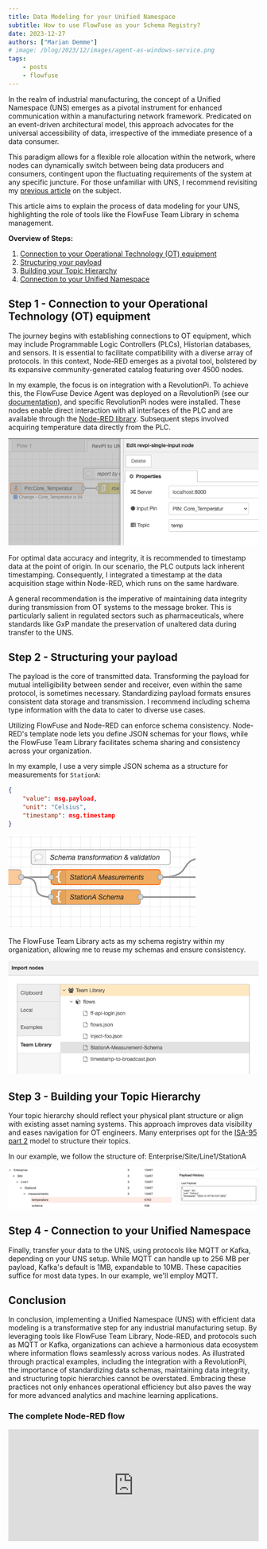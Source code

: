 ```yaml
---
title: Data Modeling for your Unified Namespace
subtitle: How to use FlowFuse as your Schema Registry?
date: 2023-12-27
authors: ["Marian Demme"]
# image: /blog/2023/12/images/agent-as-windows-service.png
tags:
    - posts
    - flowfuse
---
```


In the realm of industrial manufacturing, the concept of a Unified Namespace (UNS) emerges as a pivotal instrument for enhanced communication within a manufacturing network framework. Predicated on an event-driven architectural model, this approach advocates for the universal accessibility of data, irrespective of the immediate presence of a data consumer. 
<!--more-->
This paradigm allows for a flexible role allocation within the network, where nodes can dynamically switch between being data producers and consumers, contingent upon the fluctuating requirements of the system at any specific juncture. For those unfamiliar with UNS, I recommend revisiting my [previous article](https://flowfuse.com/blog/2023/08/isa-95-automation-pyramid-to-unified-namespace/) on the subject.

This article aims to explain the process of data modeling for your UNS, highlighting the role of tools like the FlowFuse Team Library in schema management.

**Overview of Steps:**
1. [Connection to your Operational Technology (OT) equipment](#step-1---connecting-to-operational-technology-ot-equipment)
2. [Structuring your payload](#step-2---structuring-your-payload)
3. [Building your Topic Hierarchy](#step-3---building-your-topic-hierarchy)
4. [Connection to your Unified Namespace](#step-4---connection-to-your-unified-namespace)

## Step 1 - Connection to your Operational Technology (OT) equipment

The journey begins with establishing connections to OT equipment, which may include Programmable Logic Controllers (PLCs), Historian databases, and sensors. It is essential to facilitate compatibility with a diverse array of protocols. In this context, Node-RED emerges as a pivotal tool, bolstered by its expansive community-generated catalog featuring over 4500 nodes.

In my example, the focus is on integration with a RevolutionPi. To achieve this, the FlowFuse Device Agent was deployed on a RevolutionPi (see our [documentation](https://flowfuse.com/docs/hardware/raspbian/)), and specific RevolutionPi nodes were installed. These nodes enable direct interaction with all interfaces of the PLC and are available through the [Node-RED library](https://flows.nodered.org/node/node-red-contrib-revpi-nodes). Subsequent steps involved acquiring temperature data directly from the PLC.

![](./images/revpi_nodes.png)

For optimal data accuracy and integrity, it is recommended to timestamp data at the point of origin. In our scenario, the PLC outputs lack inherent timestamping. Consequently, I integrated a timestamp at the data acquisition stage within Node-RED, which runs on the same hardware.

A general recommendation is the imperative of maintaining data integrity during transmission from OT systems to the message broker. This is particularly salient in regulated sectors such as pharmaceuticals, where standards like GxP mandate the preservation of unaltered data during transfer to the UNS.

## Step 2 - Structuring your payload

The payload is the core of transmitted data. Transforming the payload for mutual intelligibility between sender and receiver, even within the same protocol, is sometimes necessary. Standardizing payload formats ensures consistent data storage and transmission. I recommend including schema type information with the data to cater to diverse use cases.

Utilizing FlowFuse and Node-RED can enforce schema consistency. Node-RED's template node lets you define JSON schemas for your flows, while the FlowFuse Team Library facilitates schema sharing and consistency across your organization.

In my example, I use a very simple JSON schema as a structure for measurements for `StationA`:
```json
{
    "value": msg.payload,
    "unit": "Celsius",
    "timestamp": msg.timestamp
}
```
![Node-RED template node](./images/template_node.png)

The FlowFuse Team Library acts as my schema registry within my organization, allowing me to reuse my schemas and ensure consistency.

![FlowFuse Team Library](./images/team_library.png)

## Step 3 - Building your Topic Hierarchy

Your topic hierarchy should reflect your physical plant structure or align with existing asset naming systems. This approach improves data visibility and eases navigation for OT engineers. Many enterprises opt for the [ISA-95 part 2](https://www.isa.org/products/ansi-isa-95-00-02-2018-enterprise-control-system-i) model to structure their topics.

In our example, we follow the structure of: Enterprise/Site/Line1/StationA

![MQTT Topic Tree](./images/mqtt_topic_tree.png)

## Step 4 - Connection to your Unified Namespace

Finally, transfer your data to the UNS, using protocols like MQTT or Kafka, depending on your UNS setup. While MQTT can handle up to 256 MB per payload, Kafka's default is 1MB, expandable to 10MB. These capacities suffice for most data types. In our example, we'll employ MQTT.

## Conclusion

In conclusion, implementing a Unified Namespace (UNS) with efficient data modeling is a transformative step for any industrial manufacturing setup. By leveraging tools like FlowFuse Team Library, Node-RED, and protocols such as MQTT or Kafka, organizations can achieve a harmonious data ecosystem where information flows seamlessly across various nodes. As illustrated through practical examples, including the integration with a RevolutionPi, the importance of standardizing data schemas, maintaining data integrity, and structuring topic hierarchies cannot be overstated. Embracing these practices not only enhances operational efficiency but also paves the way for more advanced analytics and machine learning applications. 

### The complete Node-RED flow

<iframe width="100%" height="225px" src="https://flows.nodered.org/flow/f6c783c6e9c1863145e0c63418eb5fe5/share?height=100" allow="clipboard-read; clipboard-write" style="border: none;"></iframe>

